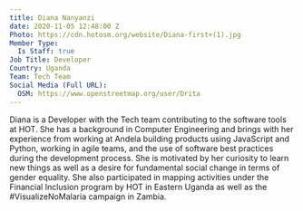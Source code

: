 ```yaml
---
title: Diana Nanyanzi
date: 2020-11-05 12:48:00 Z
Photo: https://cdn.hotosm.org/website/Diana-first+(1).jpg
Member Type:
  Is Staff: true
Job Title: Developer
Country: Uganda
Team: Tech Team
Social Media (Full URL):
  OSM: https://www.openstreetmap.org/user/Drita
---
```


Diana is a Developer with the Tech team contributing to the software tools at HOT. She has a background in Computer Engineering and brings with her experience from working at Andela building products using JavaScript and Python, working in agile teams, and the use of software best practices during the development process. She is motivated by her curiosity to learn new things as well as a desire for fundamental social change in terms of gender equality. She also participated in mapping activities under the Financial Inclusion program by HOT in Eastern Uganda as well as the #VisualizeNoMalaria campaign in Zambia.
